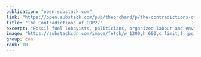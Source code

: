 ```yaml
---
publication: "open.substack.com"
link: "https://open.substack.com/pub/theorchard/p/the-contradictions-of-cop27"
title: "The Contradictions of COP27"
excerpt: "Fossil fuel lobbyists, politicians, organized labour and environmentalists have all gathered in Egypt to try and put their stamp on the future of climate policy."
image: "https://substackcdn.com/image/fetch/w_1200,h_600,c_limit,f_jpg,q_auto:good,fl_progressive:steep/https%3A%2F%2Fbucketeer-e05bbc84-baa3-437e-9518-adb32be77984.s3.amazonaws.com%2Fpublic%2Fimages%2F0b324ba8-221a-4bb1-81a5-9c4daa2e15ec_640x421.jpeg"
group: con
rank: 10
---
```

